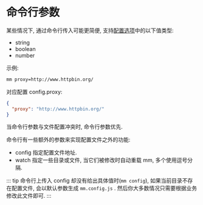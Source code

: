 # 命令行参数
某些情况下, 通过命令行传入可能更简便, 支持[配置选项](/config/配置选项)中的以下值类型:
- string
- boolean
- number

示例:
``` sh
mm proxy=http://www.httpbin.org/
```

对应配置 config.proxy:
``` json
{
  "proxy": "http://www.httpbin.org/"
}
```

当命令行参数与文件配置冲突时, 命令行参数优先.

命令行有一些额外的参数来实现配置文件之外的功能:
- config 指定配置文件地址.
- watch 指定一些目录或文件, 当它们被修改时自动重载 mm, 多个使用逗号分隔.

::: tip
命令行上传入 config 却没有给出具体值时(`mm config`), 如果当前目录不存在配置文件, 会以默认参数生成 `mm.config.js` . 然后你大多数情况只需要根据业务修改此文件即可.
:::
